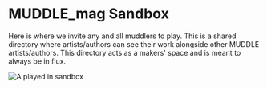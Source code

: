 # MUDDLE_mag Sandbox  
Here is where we invite any and all muddlers to play. This is a shared directory where artists/authors can see their work alongside other MUDDLE artists/authors. This directory acts as a makers' space and is meant to always be in flux.  

![A played in sandbox](https://github.com/taylorcate/MUDDLE/blob/master/PromotionalMaterials/GrassySandbox_11-5.png)

